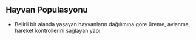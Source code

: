 ## Hayvan Populasyonu

- Belirli bir alanda yaşayan hayvanların dağılımına göre üreme, avlanma, hareket kontrollerini sağlayan yapı.
